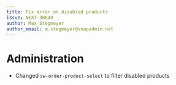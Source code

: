 ```yaml
---
title: Fix error on disabled products
issue: NEXT-30649
author: Max Stegmeyer
author_email: m.stegmeyer@snapadmin.net
---
```

# Administration
* Changed `sw-order-product-select` to filter disabled products
